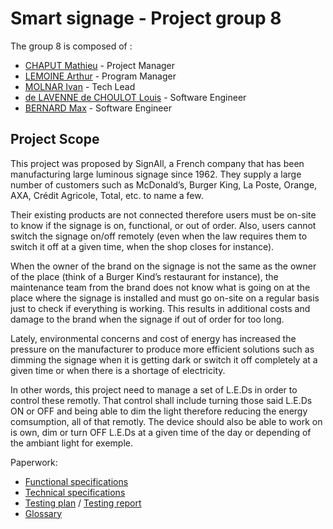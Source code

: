 # Smart signage - Project group 8
The group 8 is composed of :
- [CHAPUT Mathieu](https://github.com/Chaput-Mathieu) - Project Manager 
- [LEMOINE Arthur](https://github.com/arthur-lemo1ne) - Program Manager
- [MOLNAR Ivan](https://github.com/ivan-molnar) - Tech Lead
- [de LAVENNE de CHOULOT Louis](https://github.com/Louis-de-Lavenne-de-Choulot) - Software Engineer
- [BERNARD Max](https://github.com/maxbernard3) - Software Engineer

## Project Scope
This project was proposed by SignAll, a French company that has been manufacturing large luminous signage since 1962. They supply a large number of customers such as McDonald’s, Burger King, La Poste, Orange, AXA, Crédit Agricole, Total, etc. to name a few.

Their existing products are not connected therefore users must be on-site to know if the signage is on, functional, or out of order. Also, users cannot switch the signage on/off remotely (even when the law requires them to switch it off at a given time, when the shop closes for instance).

When the owner of the brand on the signage is not the same as the owner of the place (think of a Burger Kind’s restaurant for instance), the maintenance team from the brand does not know what is going on at the place where the signage is installed and must go on-site on a regular basis just to check if everything is working. This results in additional costs and damage to the brand when the signage if out of order for too long.

Lately, environmental concerns and cost of energy has increased the pressure on the manufacturer to produce more efficient solutions such as dimming the signage when it is getting dark or switch it off completely at a given time or when there is a shortage of electricity.

In other words, this project need to manage a set of L.E.Ds in order to control these remotly. That control shall include turning those said L.E.Ds ON or OFF and being able to dim the light therefore reducing the energy comsumption, all of that remotly. The device should also be able to work on is own, dim or turn OFF L.E.Ds at a given time of the day or depending of the ambiant light for exemple.


<!-- Make sure Google Docs links are READ ONLY -->
Paperwork:
- [Functional specifications](./Documents/Functional_Specification.md)
- [Technical specifications](./Documents/Technical_specifications.md)
- [Testing plan](./Documents/test_plan.md) / [Testing report](./Documents/test_report.md)
- [Glossary](./Documents/Glossary.md)
